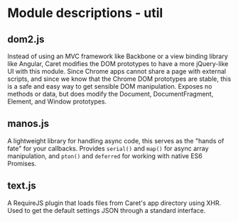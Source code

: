 # Module descriptions - util

## dom2.js

Instead of using an MVC framework like Backbone or a view binding library like
Angular, Caret modifies the DOM prototypes to have a more jQuery-like UI with
this module. Since Chrome apps cannot share a page with external scripts, and
since we know that the Chrome DOM prototypes are stable, this is a safe and
easy way to get sensible DOM manipulation. Exposes no methods or data, but
does modify the Document, DocumentFragment, Element, and Window prototypes.

## manos.js

A lightweight library for handling async code, this serves as the "hands of
fate" for your callbacks. Provides `serial()` and `map()` for async array
manipulation, and `pton()` and `deferred` for working with native ES6
Promises.

## text.js

A RequireJS plugin that loads files from Caret's app directory using XHR. Used
to get the default settings JSON through a standard interface.
